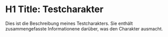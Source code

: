 # H1 Title: Testcharakter

Dies ist die Beschreibung meines Testcharakters. Sie enthält zusammengefasste Informationene darüber, was den Charakter ausmacht.
